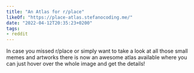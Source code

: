 ```yaml
---
title: "An Atlas for r/place"
likeOf: "https://place-atlas.stefanocoding.me/"
date: "2022-04-12T20:35:23+0200"
tags:
- reddit
---
```


In case you missed r/place or simply want to take a look at all those small memes and artworks there is now an awesome atlas available where you can just hover over the whole image and get the details!
